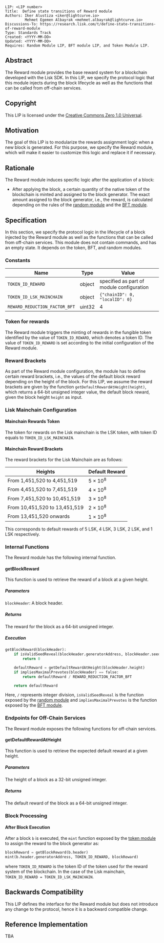 ```
LIP: <LIP number>
Title:  Define state transitions of Reward module
Authors: Iker Alustiza <iker@lightcurve.io>
         Mehmet Egemen Albayrak <mehmet.albayrak@lightcurve.io>
Discussions-To: https://research.lisk.com/t/define-state-transitions-of-reward-module
Type: Standards Track
Created: <YYYY-MM-DD>
Updated: <YYYY-MM-DD>
Requires: Random Module LIP, BFT module LIP, and Token Module LIP.
```

## Abstract

The Reward module provides the base reward system for a blockchain developed with the Lisk SDK. 
In this LIP, we specify the protocol logic that this module injects during the block lifecycle as well as the functions that can be called from off-chain services.

## Copyright

This LIP is licensed under the [Creative Commons Zero 1.0 Universal][creative].

## Motivation

The goal of this LIP is to modularize the rewards assignment logic when a new block is generated.
For this purpose, we specify the Reward module, which will make it easier to customize this logic and replace it if necessary. 

## Rationale

The Reward module induces specific logic after the application of a block:

* After applying the block, a certain quantity of the native token of the blockchain is minted and assigned to the block generator. The exact amount assigned to the block generator, i.e., the reward, is calculated depending on the rules of the [random module][randomLIP] and the [BFT module][BFTLIP].

## Specification

In this section, we specify the protocol logic in the lifecycle of a block injected by the Reward module as well as the functions that can be called from off-chain services.
This module does not contain commands, and has an empty state.
It depends on the token, BFT, and random modules.

### Constants

| **Name**                 | **Type** | **Value** |
|--------------------------|----------|-----------|
| `TOKEN_ID_REWARD`         | object   | specified as part of module configuration |
| `TOKEN_ID_LSK_MAINCHAIN`        | object     | `{"chainID": 0, "localID": 0}` |
| `REWARD_REDUCTION_FACTOR_BFT`    | uint32   | 4 |

### Token for rewards

The Reward module triggers the minting of rewards in the fungible token identified by the value of `TOKEN_ID_REWARD`, which denotes a token ID. 
The value of `TOKEN_ID_REWARD` is set according to the initial configuration of the Reward module. 

### Reward Brackets

As part of the Reward module configuration, the module has to define certain reward brackets, i.e., the values of the default block reward depending on the height of the block. 
For this LIP, we assume the reward brackets are given by the function `getDefaultRewardAtHeight(height)`, which returns a 64-bit unsigned integer value, the default block reward, given the block height `height` as input.

### Lisk Mainchain Configuration

#### Mainchain Rewards Token

The token for rewards on the Lisk mainchain is the LSK token, with token ID equals to `TOKEN_ID_LSK_MAINCHAIN`. 

#### Mainchain Reward Brackets

The reward brackets for the Lisk Mainchain are as follows: 

| **Heights**                 | **Default Reward** |
|--------------------------|----------|
| From 1,451,520 to 4,451,519 | 5 × 10<sup>8</sup>
| From 4,451,520 to 7,451,519 | 4 × 10<sup>8</sup>
| From 7,451,520 to 10,451,519 | 3 × 10<sup>8</sup>
| From 10,451,520 to 13,451,519 | 2 × 10<sup>8</sup>
| From 13,451,520 onwards | 1 × 10<sup>8</sup>

This corresponds to default rewards of 5 LSK, 4 LSK, 3 LSK, 2 LSK, and 1 LSK respectively.

### Internal Functions

The Reward module has the following internal function.

#### getBlockReward

This function is used to retrieve the reward of a block at a given height.

##### Parameters

`blockHeader`: A block header.

##### Returns

The reward for the block as a 64-bit unsigned integer.

##### Execution

```python
getBlockReward(blockHeader):
    if isValidSeedReveal(blockHeader.generatorAddress, blockHeader.seedReveal) == false:
        return 0

    defaultReward = getDefaultRewardAtHeight(blockHeader.height)
    if impliesMaximalPrevotes(blockHeader) == false: 
        return defaultReward / REWARD_REDUCTION_FACTOR_BFT

    return defaultReward
```
Here, `/` represents integer division, `isValidSeedReveal` is the function exposed by the [random module][randomLIP] and `impliesMaximalPrevotes` is the function exposed by the [BFT module][BFTAPI].

### Endpoints for Off-Chain Services

The Reward module exposes the following functions for off-chain services.

#### getDefaultRewardAtHeight

This function is used to retrieve the expected default reward at a given height.

##### Parameters

The height of a block as a 32-bit unsigned integer.

##### Returns

The default reward of the block as a 64-bit unsigned integer.

### Block Processing

#### After Block Execution

After a block `b` is executed, the `mint` function exposed by the [token module][tokenLIP] to assign the reward to the block generator as:

```python
blockReward = getBlockReward(b.header)
mint(b.header.generatorAddress, TOKEN_ID_REWARD, blockReward)
```

where `TOKEN_ID_REWARD` is the token ID of the token used for the reward system of the blockchain. 
In the case of the Lisk mainchain, `TOKEN_ID_REWARD = TOKEN_ID_LSK_MAINCHAIN`.

## Backwards Compatibility

This LIP defines the interface for the Reward module but does not introduce any change to the protocol, hence it is a backward compatible change.

## Reference Implementation

TBA

[creative]: https://creativecommons.org/publicdomain/zero/1.0/
[randomLIP]: https://research.lisk.com/t/define-state-and-state-transitions-of-random-module/311
[BFTLIP]: https://research.lisk.com
[BFTAPI]: https://research.lisk.com
[tokenLIP]: https://research.lisk.com/t/introduce-an-interoperable-token-module/295#mint-64
